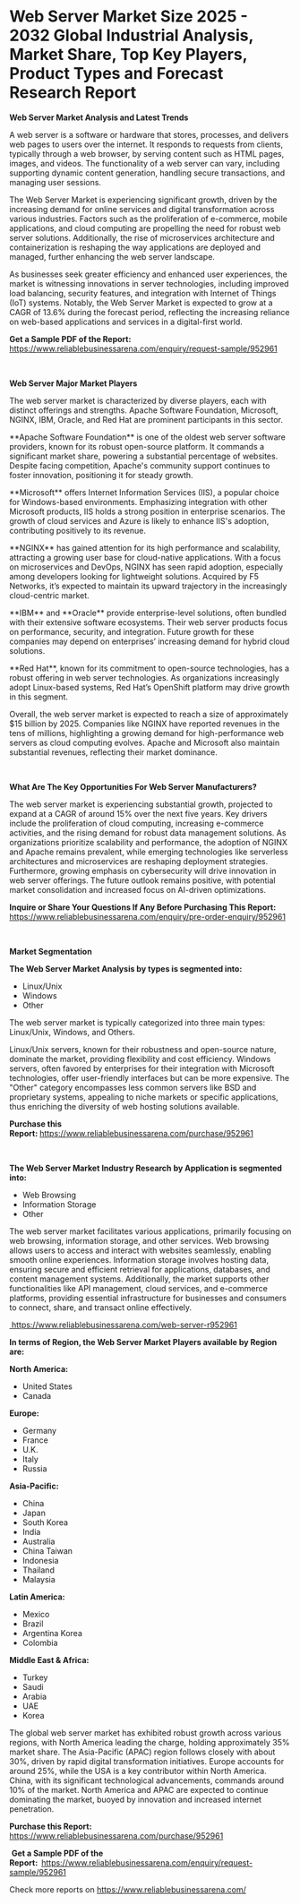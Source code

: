 <p><h1>Web Server Market Size 2025 - 2032 Global Industrial Analysis, Market Share, Top Key Players, Product Types and Forecast Research Report</h1></p><p><strong>Web Server Market Analysis and Latest Trends</strong></p>
<p><p>A web server is a software or hardware that stores, processes, and delivers web pages to users over the internet. It responds to requests from clients, typically through a web browser, by serving content such as HTML pages, images, and videos. The functionality of a web server can vary, including supporting dynamic content generation, handling secure transactions, and managing user sessions.</p><p>The Web Server Market is experiencing significant growth, driven by the increasing demand for online services and digital transformation across various industries. Factors such as the proliferation of e-commerce, mobile applications, and cloud computing are propelling the need for robust web server solutions. Additionally, the rise of microservices architecture and containerization is reshaping the way applications are deployed and managed, further enhancing the web server landscape.</p><p>As businesses seek greater efficiency and enhanced user experiences, the market is witnessing innovations in server technologies, including improved load balancing, security features, and integration with Internet of Things (IoT) systems. Notably, the Web Server Market is expected to grow at a CAGR of 13.6% during the forecast period, reflecting the increasing reliance on web-based applications and services in a digital-first world.</p></p>
<p><strong>Get a Sample PDF of the Report:&nbsp;</strong> <a href="https://www.reliablebusinessarena.com/enquiry/request-sample/952961?utm_campaign=3122&utm_medium=2&utm_source=Github&utm_content=ia&utm_term=06032025&utm_id=web-server">https://www.reliablebusinessarena.com/enquiry/request-sample/952961</a></p>
<p>&nbsp;</p>
<p><strong>Web Server Major Market Players</strong></p>
<p><p>The web server market is characterized by diverse players, each with distinct offerings and strengths. Apache Software Foundation, Microsoft, NGINX, IBM, Oracle, and Red Hat are prominent participants in this sector.</p><p>**Apache Software Foundation** is one of the oldest web server software providers, known for its robust open-source platform. It commands a significant market share, powering a substantial percentage of websites. Despite facing competition, Apache's community support continues to foster innovation, positioning it for steady growth.</p><p>**Microsoft** offers Internet Information Services (IIS), a popular choice for Windows-based environments. Emphasizing integration with other Microsoft products, IIS holds a strong position in enterprise scenarios. The growth of cloud services and Azure is likely to enhance IIS's adoption, contributing positively to its revenue.</p><p>**NGINX** has gained attention for its high performance and scalability, attracting a growing user base for cloud-native applications. With a focus on microservices and DevOps, NGINX has seen rapid adoption, especially among developers looking for lightweight solutions. Acquired by F5 Networks, it’s expected to maintain its upward trajectory in the increasingly cloud-centric market.</p><p>**IBM** and **Oracle** provide enterprise-level solutions, often bundled with their extensive software ecosystems. Their web server products focus on performance, security, and integration. Future growth for these companies may depend on enterprises’ increasing demand for hybrid cloud solutions.</p><p>**Red Hat**, known for its commitment to open-source technologies, has a robust offering in web server technologies. As organizations increasingly adopt Linux-based systems, Red Hat’s OpenShift platform may drive growth in this segment.</p><p>Overall, the web server market is expected to reach a size of approximately $15 billion by 2025. Companies like NGINX have reported revenues in the tens of millions, highlighting a growing demand for high-performance web servers as cloud computing evolves. Apache and Microsoft also maintain substantial revenues, reflecting their market dominance.</p></p>
<p>&nbsp;</p>
<p><strong>What Are The Key Opportunities For Web Server Manufacturers?</strong></p>
<p><p>The web server market is experiencing substantial growth, projected to expand at a CAGR of around 15% over the next five years. Key drivers include the proliferation of cloud computing, increasing e-commerce activities, and the rising demand for robust data management solutions. As organizations prioritize scalability and performance, the adoption of NGINX and Apache remains prevalent, while emerging technologies like serverless architectures and microservices are reshaping deployment strategies. Furthermore, growing emphasis on cybersecurity will drive innovation in web server offerings. The future outlook remains positive, with potential market consolidation and increased focus on AI-driven optimizations.</p></p>
<p><strong>Inquire or Share Your Questions If Any Before Purchasing This Report:</strong> <a href="https://www.reliablebusinessarena.com/enquiry/pre-order-enquiry/952961?utm_campaign=3122&utm_medium=2&utm_source=Github&utm_content=ia&utm_term=06032025&utm_id=web-server">https://www.reliablebusinessarena.com/enquiry/pre-order-enquiry/952961</a></p>
<p>&nbsp;</p>
<p><strong>Market Segmentation</strong></p>
<p><strong>The Web Server Market Analysis by types is segmented into:</strong></p>
<p><ul><li>Linux/Unix</li><li>Windows</li><li>Other</li></ul></p>
<p><p>The web server market is typically categorized into three main types: Linux/Unix, Windows, and Others. </p><p>Linux/Unix servers, known for their robustness and open-source nature, dominate the market, providing flexibility and cost efficiency. Windows servers, often favored by enterprises for their integration with Microsoft technologies, offer user-friendly interfaces but can be more expensive. The "Other" category encompasses less common servers like BSD and proprietary systems, appealing to niche markets or specific applications, thus enriching the diversity of web hosting solutions available.</p></p>
<p><strong>Purchase this Report:&nbsp;</strong><a href="https://www.reliablebusinessarena.com/purchase/952961?utm_campaign=3122&utm_medium=2&utm_source=Github&utm_content=ia&utm_term=06032025&utm_id=web-server">https://www.reliablebusinessarena.com/purchase/952961</a></p>
<p>&nbsp;</p>
<p><strong>The Web Server Market Industry Research by Application is segmented into:</strong></p>
<p><ul><li>Web Browsing</li><li>Information Storage</li><li>Other</li></ul></p>
<p><p>The web server market facilitates various applications, primarily focusing on web browsing, information storage, and other services. Web browsing allows users to access and interact with websites seamlessly, enabling smooth online experiences. Information storage involves hosting data, ensuring secure and efficient retrieval for applications, databases, and content management systems. Additionally, the market supports other functionalities like API management, cloud services, and e-commerce platforms, providing essential infrastructure for businesses and consumers to connect, share, and transact online effectively.</p></p>
<p><a href="https://www.reliablebusinessarena.com/web-server-r952961?utm_campaign=3122&utm_medium=2&utm_source=Github&utm_content=ia&utm_term=06032025&utm_id=web-server">&nbsp;https://www.reliablebusinessarena.com/web-server-r952961</a></p>
<p><strong>In terms of Region, the Web Server Market Players available by Region are:</strong></p>
<p>
    <p> <strong> North America: </strong>
        <ul>
            <li>United States</li>
            <li>Canada</li>
        </ul>
        </p> 
    <p> <strong> Europe: </strong>
        <ul>
            <li>Germany</li>
            <li>France</li>
            <li>U.K.</li>
            <li>Italy</li>
            <li>Russia</li>
        </ul>
        </p> 
    <p> <strong> Asia-Pacific: </strong>
        <ul>
            <li>China</li>
            <li>Japan</li>
            <li>South Korea</li>
            <li>India</li>
            <li>Australia</li>
            <li>China Taiwan</li>
            <li>Indonesia</li>
            <li>Thailand</li>
            <li>Malaysia</li>
        </ul>
        </p> 
    <p> <strong> Latin America: </strong>
        <ul>
            <li>Mexico</li>
            <li>Brazil</li>
            <li>Argentina Korea</li>
            <li>Colombia</li>
        </ul>
        </p> 
    <p> <strong> Middle East & Africa: </strong>
        <ul>
            <li>Turkey</li>
            <li>Saudi</li>
            <li>Arabia</li>
            <li>UAE</li>
            <li>Korea</li>
        </ul>
    </p>
    </p>
<p><p>The global web server market has exhibited robust growth across various regions, with North America leading the charge, holding approximately 35% market share. The Asia-Pacific (APAC) region follows closely with about 30%, driven by rapid digital transformation initiatives. Europe accounts for around 25%, while the USA is a key contributor within North America. China, with its significant technological advancements, commands around 10% of the market. North America and APAC are expected to continue dominating the market, buoyed by innovation and increased internet penetration.</p></p>
<p><strong>Purchase this Report: </strong><a href="https://www.reliablebusinessarena.com/purchase/952961?utm_campaign=3122&utm_medium=2&utm_source=Github&utm_content=ia&utm_term=06032025&utm_id=web-server">https://www.reliablebusinessarena.com/purchase/952961</a></p>
<p>&nbsp;<strong>Get a Sample PDF of the Report:&nbsp;&nbsp;</strong><a href="https://www.reliablebusinessarena.com/enquiry/request-sample/952961?utm_campaign=3122&utm_medium=2&utm_source=Github&utm_content=ia&utm_term=06032025&utm_id=web-server">https://www.reliablebusinessarena.com/enquiry/request-sample/952961</a></p>
<p><strong></strong></p>
<p>Check more reports on <a href="https://www.reliablebusinessarena.com/?utm_campaign=3122&utm_medium=2&utm_source=Github&utm_content=ia&utm_term=06032025&utm_id=web-server">https://www.reliablebusinessarena.com/</a></p>